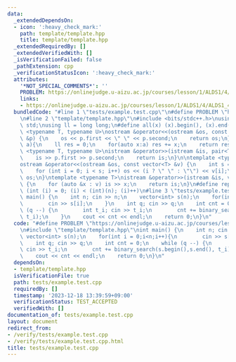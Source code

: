 ```yaml
---
data:
  _extendedDependsOn:
  - icon: ':heavy_check_mark:'
    path: template/template.hpp
    title: template/template.hpp
  _extendedRequiredBy: []
  _extendedVerifiedWith: []
  _isVerificationFailed: false
  _pathExtension: cpp
  _verificationStatusIcon: ':heavy_check_mark:'
  attributes:
    '*NOT_SPECIAL_COMMENTS*': ''
    PROBLEM: https://onlinejudge.u-aizu.ac.jp/courses/lesson/1/ALDS1/4/ALDS1_4_B
    links:
    - https://onlinejudge.u-aizu.ac.jp/courses/lesson/1/ALDS1/4/ALDS1_4_B
  bundledCode: "#line 1 \"tests/example.test.cpp\"\n#define PROBLEM \"https://onlinejudge.u-aizu.ac.jp/courses/lesson/1/ALDS1/4/ALDS1_4_B\"\
    \n#line 2 \"template/template.hpp\"\n#include <bits/stdc++.h>\nusing namespace\
    \ std;\nusing ll = long long;\n#define all(x) (x).begin(), (x).end()\ntemplate\
    \ <typename T, typename U>\nostream &operator<<(ostream &os, const pair<T, U>\
    \ &p) {\n    os << p.first << \" \" << p.second;\n    return os;\n}\nll sum(vector<ll>\
    \ a){\n    ll res = 0;\n    for(auto x:a) res += x;\n    return res;\n}\ntemplate\
    \ <typename T, typename U>\nistream &operator>>(istream &is, pair<T, U> &p) {\n\
    \    is >> p.first >> p.second;\n    return is;\n}\n\ntemplate <typename T>\n\
    ostream &operator<<(ostream &os, const vector<T> &v) {\n    int s = (int)v.size();\n\
    \    for (int i = 0; i < s; i++) os << (i ? \" \" : \"\") << v[i];\n    return\
    \ os;\n}\ntemplate <typename T>\nistream &operator>>(istream &is, vector<T> &v)\
    \ {\n    for (auto &x : v) is >> x;\n    return is;\n}\n#define rep(i, n) for\
    \ (int (i) = 0; (i) < (int)(n); (i)++)\n#line 3 \"tests/example.test.cpp\"\nint\
    \ main() {\n    int n; cin >> n;\n    vector<int> s(n);\n    for(int i = 0;i<n;i++){\n\
    \        cin >> s[i];\n    }\n    int q; cin >> q;\n    int cnt = 0;\n    while\
    \ (q --) {\n        int t_i; cin >> t_i;\n        cnt += binary_search(s.begin(),s.end(),\
    \ t_i);\n    }\n    cout << cnt << endl;\n    return 0;\n}\n"
  code: "#define PROBLEM \"https://onlinejudge.u-aizu.ac.jp/courses/lesson/1/ALDS1/4/ALDS1_4_B\"\
    \n#include \"template/template.hpp\"\nint main() {\n    int n; cin >> n;\n   \
    \ vector<int> s(n);\n    for(int i = 0;i<n;i++){\n        cin >> s[i];\n    }\n\
    \    int q; cin >> q;\n    int cnt = 0;\n    while (q --) {\n        int t_i;\
    \ cin >> t_i;\n        cnt += binary_search(s.begin(),s.end(), t_i);\n    }\n\
    \    cout << cnt << endl;\n    return 0;\n}\n"
  dependsOn:
  - template/template.hpp
  isVerificationFile: true
  path: tests/example.test.cpp
  requiredBy: []
  timestamp: '2023-12-18 13:39:59+09:00'
  verificationStatus: TEST_ACCEPTED
  verifiedWith: []
documentation_of: tests/example.test.cpp
layout: document
redirect_from:
- /verify/tests/example.test.cpp
- /verify/tests/example.test.cpp.html
title: tests/example.test.cpp
---
```

